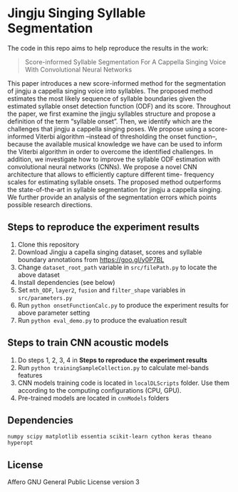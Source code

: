 # Jingju Singing Syllable Segmentation
The code in this repo aims to help reproduce the results in the work:
>Score-informed Syllable Segmentation For A Cappella Singing Voice With Convolutional Neural Networks

This paper introduces a new score-informed method for the segmentation of jingju a cappella singing voice into syllables. The proposed method estimates the most likely sequence of syllable boundaries given the estimated syllable onset detection function (ODF) and its score. Throughout the paper, we first examine the jingju syllables structure and propose a definition of the term “syllable onset”. Then, we identify which are the challenges that jingju a cappella singing poses. We propose using a score-informed Viterbi algorithm –instead of thresholding the onset function–, because the available musical knowledge we have can be used to inform the Viterbi algorithm in order to overcome the identified challenges. In addition, we investigate how to improve the syllable ODF estimation with convolutional neural networks (CNNs). We propose a novel CNN architecture that allows to efficiently capture different time- frequency scales for estimating syllable onsets. The proposed method outperforms the state-of-the-art in syllable segmentation for jingju a cappella singing. We further provide an analysis of the segmentation errors which points possible research directions.

## Steps to reproduce the experiment results
1. Clone this repository
2. Download Jingju a capella singing dataset, scores and syllable boundary annotations from https://goo.gl/y0P7BL
3. Change `dataset_root_path` variable in `src/filePath.py` to locate the above dataset
4. Install dependencies (see below)
5. Set `mth_ODF`, `layer2`, `fusion` and `filter_shape` variables in `src/parameters.py`
8. Run `python onsetFunctionCalc.py` to produce the experiment results for above parameter setting
9. Run `python eval_demo.py` to produce the evaluation result

## Steps to train CNN acoustic models
1. Do steps 1, 2, 3, 4 in **Steps to reproduce the experiment results**
2. Run `python trainingSampleCollection.py` to calculate mel-bands features
3. CNN models training code is located in `localDLScripts` folder. Use them according to the computing configurations (CPU, GPU).
4. Pre-trained models are located in `cnnModels` folders

## Dependencies
`numpy scipy matplotlib essentia scikit-learn cython keras theano hyperopt`

## License
Affero GNU General Public License version 3
